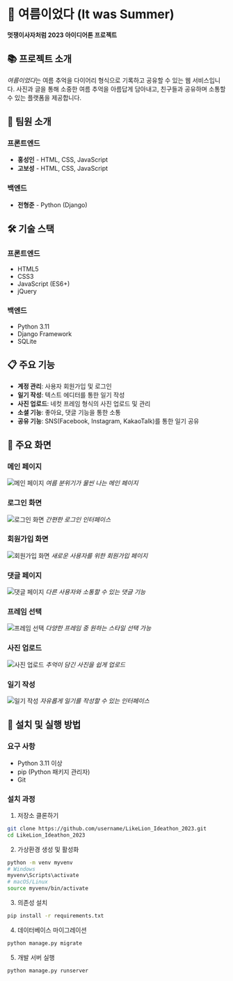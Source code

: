 # 🌴 여름이었다 (It was Summer)

**멋쟁이사자처럼 2023 아이디어톤 프로젝트**

## 📚 프로젝트 소개

*여름이었다*는 여름 추억을 다이어리 형식으로 기록하고 공유할 수 있는 웹 서비스입니다. 사진과 글을 통해 소중한 여름 추억을 아름답게 담아내고, 친구들과 공유하며 소통할 수 있는 플랫폼을 제공합니다.

## 👥 팀원 소개

### 프론트엔드
- **홍성인** - HTML, CSS, JavaScript
- **고보성** - HTML, CSS, JavaScript

### 백엔드
- **전형준** - Python (Django)

## 🛠️ 기술 스택

### 프론트엔드
- HTML5
- CSS3
- JavaScript (ES6+)
- jQuery

### 백엔드
- Python 3.11
- Django Framework
- SQLite

## 📋 주요 기능

- **계정 관리**: 사용자 회원가입 및 로그인
- **일기 작성**: 텍스트 에디터를 통한 일기 작성
- **사진 업로드**: 네컷 프레임 형식의 사진 업로드 및 관리
- **소셜 기능**: 좋아요, 댓글 기능을 통한 소통
- **공유 기능**: SNS(Facebook, Instagram, KakaoTalk)를 통한 일기 공유

## 📱 주요 화면

### 메인 페이지
![메인 페이지](https://github.com/user-attachments/assets/d9c893ad-2f61-45d5-a1d0-c9358ad758d7)
*여름 분위기가 물씬 나는 메인 페이지*

### 로그인 화면
![로그인 화면](https://github.com/user-attachments/assets/63081d5f-e29a-482e-b432-f0796018fb23)
*간편한 로그인 인터페이스*

### 회원가입 화면
![회원가입 화면](https://github.com/user-attachments/assets/d5a361ac-24dd-41bf-b429-01f1283e9de9)
*새로운 사용자를 위한 회원가입 페이지*

### 댓글 페이지
![댓글 페이지](https://github.com/user-attachments/assets/3cf2d97e-e653-4b4e-b02d-e771948f3951)
*다른 사용자와 소통할 수 있는 댓글 기능*

### 프레임 선택
![프레임 선택](https://github.com/user-attachments/assets/7688900a-4e93-4610-8609-eba36297af69)
*다양한 프레임 중 원하는 스타일 선택 가능*

### 사진 업로드
![사진 업로드](https://github.com/user-attachments/assets/cc6cfa97-9263-43fb-9fd6-c253d434cd1f)
*추억이 담긴 사진을 쉽게 업로드*

### 일기 작성
![일기 작성](https://github.com/user-attachments/assets/67856bc5-9649-49d5-b563-c35630479a60)
*자유롭게 일기를 작성할 수 있는 인터페이스*

## 🚀 설치 및 실행 방법

### 요구 사항
- Python 3.11 이상
- pip (Python 패키지 관리자)
- Git

### 설치 과정

1. 저장소 클론하기
```bash
git clone https://github.com/username/LikeLion_Ideathon_2023.git
cd LikeLion_Ideathon_2023
```

2. 가상환경 생성 및 활성화
```bash
python -m venv myvenv
# Windows
myvenv\Scripts\activate
# macOS/Linux
source myvenv/bin/activate
```

3. 의존성 설치
```bash
pip install -r requirements.txt
```

4. 데이터베이스 마이그레이션
```bash
python manage.py migrate
```

5. 개발 서버 실행
```bash
python manage.py runserver
```


